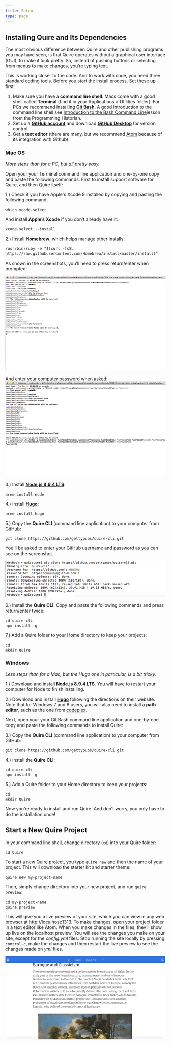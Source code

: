 ```yaml
---
title: Setup
type: page
---
```


## Installing Quire and Its Dependencies

The most obvious difference between Quire and other publishing programs you may have seen, is that Quire operates without a graphical user interface (GUI), to make it look pretty. So, instead of pushing buttons or selecting from menus to make changes, you’re typing text.

This is working closer to the code. And to work with code, you need three standard coding tools. Before you start the install process. Set these up first:

1. Make sure you have a **command line shell**. Macs come with a good shell called **Terminal** (find it in your Applications > Utilities folder). For PCs we recommend installing **[Git Bash](https://git-for-windows.github.io/)**. A good introduction to the command line shell see [Introduction to the Bash Command Line](https://programminghistorian.org/lessons/intro-to-bash)lesson from the Programming Historian.
2. Set up a **[GitHub account](https://github.com/join)** and download **[GitHub Desktop](https://desktop.github.com/)** for version control.
3. Get a **text editor** (there are many, but we recommend [Atom](https://atom.io/) because of its integration with Github).


### Mac OS

*More steps than for a PC, but all pretty easy.*

Open your your Terminal command line application and one-by-one copy and paste the following commands. First to install support software for Quire, and then Quire itself:


1.) Check if you have Apple's Xcode 9 installed by copying and pasting the following command:

```
which xcode-select
```

And install **Apple’s Xcode** if you don’t already have it:

```
xcode-select --install
```

2.) Install **[Homebrew](https://brew.sh)**, which helps manage other installs:

```
/usr/bin/ruby -e "$(curl -fsSL https://raw.githubusercontent.com/Homebrew/install/master/install)"
```

As shown in the screenshots, you’ll need to press return/enter when prompted:

![Press Enter](../images/homebrew_press_enter.png)

And enter your computer password when asked:
![Password](../images/homebrew-password.png)

3.) Install **[Node.js 8.9.4 LTS](https://nodejs.org/)**:

```
brew install node
```
4.) Install **[Hugo](https://gohugo.io/)**:

```
brew install hugo
```

5.) Copy the **Quire CLI** (command line application) to your computer from GitHub:

```
git clone https://github.com/gettypubs/quire-cli.git
```

You’ll be asked to enter your GitHub username and password as you can see on the screenshot.

![Clone on GitHub](../images/github_clone.png)

6.) Install the **Quire CLI**. Copy and paste the following commands and press return/enter twice:

```
cd quire-cli
npm install -g
```

7.) Add a Quire folder to your Home directory to keep your projects:

```
cd
mkdir Quire
```

### Windows

*Less steps than for a Mac, but the Hugo one in particular, is a bit tricky.*

1.) Download and install **[Node.js 8.9.4 LTS](https://nodejs.org/en/download/)**. You will have to restart your computer for Node to finish installing.

2.) Download and install **[Hugo](https://gohugo.io/getting-started/installing/#windows)** following the directions on their website. Note that for Windows 7 and 8 users, you will also need to install a **path editor**, such as the one from [codeplex](https://patheditor2.codeplex.com/).

Next, open your your Git Bash command line application and one-by-one copy and paste the following commands to install Quire:

3.) Copy the **Quire CLI** (command line application) to your computer from GitHub:

```
git clone https://github.com/gettypubs/quire-cli.git
```

4.) Install the **Quire CLI**:

```
cd quire-cli
npm install -g
```

5.) Add a Quire folder to your Home directory to keep your projects:

```
cd
mkdir Quire
```
Now you’re ready to install and run Quire. And don’t worry, you only have to do the installation once!


## Start a New Quire Project

In your command line shell, change directory (`cd`) into your Quire folder:

```
cd Quire
```

To start a new Quire project, you type `quire new` and then the name of your project. This will download the starter kit and starter theme:

```
quire new my-project-name
```

Then, simply change directory into your new project, and run `quire preview`:

```
cd my-project-name
quire preview
```

This will give you a live preview of your site, which you can view in any web browser at [http://localhost:1313](http://localhost:1313). To make changes, open your project folder in a text editor like Atom. When you make changes in the files, they’ll show up live on the localhost preview. You will see the changes you make on your site, except for the _config.yml_ files. Stop running the site locally by pressing `control-c`, make the changes and then restart the live preview to see the changes made on _yml_ files.

![preview](../images/quire_small.gif)
